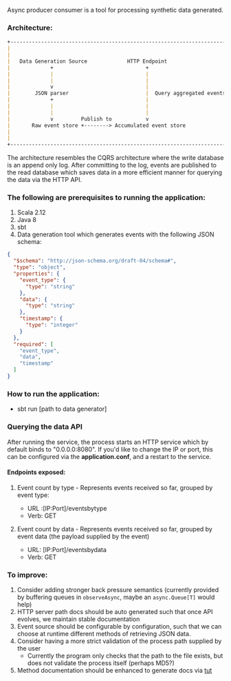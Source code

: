 Async producer consumer is a tool for processing synthetic data generated.

### Architecture:

```markdown
+------------------------------------------------------------------------+
|                                                                        |
|                                                                        |
|   Data Generation Source             HTTP Endpoint                     |
|             +                              +                           |
|             |                              |                           |
|             |                              |                           |
|             v                              |                           |
|        JSON parser                         |  Query aggregated events  |
|             +                              |                           |
|             |                              |                           |
|             |                              |                           |
|             v         Publish to           v                           |
|       Raw event store +--------> Accumulated event store               |
|                                                                        |
|                                                                        |
+------------------------------------------------------------------------+
```

The architecture resembles the CQRS architecture where the write database
is an append only log. After committing to the log, events are published to the
read database which saves data in a more efficient manner for querying the data
via the HTTP API.

### The following are prerequisites to running the application:

1. Scala 2.12
2. Java 8
3. sbt
3. Data generation tool which generates events with the following JSON schema:

```json
{
  "$schema": "http://json-schema.org/draft-04/schema#",
  "type": "object",
  "properties": {
    "event_type": {
      "type": "string"
    },
    "data": {
      "type": "string"
    },
    "timestamp": {
      "type": "integer"
    }
  },
  "required": [
    "event_type",
    "data",
    "timestamp"
  ]
}
```

### How to run the application:

- sbt run [path to data generator]

### Querying the data API

After running the service, the process starts an HTTP service which by default binds 
to "0.0.0.0:8080". If you'd like to change the IP or port, this can be configured via 
the **application.conf**, and a restart to the service.

#### Endpoints exposed:

1. Event count by type - Represents events received so far, grouped by event type:
    - URL :[IP:Port]/eventsbytype
    - Verb: GET
    
2. Event count by data - Represents events received so far, grouped by event data (the payload supplied by the event)
    - URL: [IP:Port]/eventsbydata
    - Verb: GET
    
### To improve:

1. Consider adding stronger back pressure semantics (currently provided by buffering queues in `observeAsync`, maybe an `async.Queue[T]` would help)
2. HTTP server path docs should be auto generated such that once API evolves, we maintain stable documentation
3. Event source should be configurable by configuration, such that we can choose at runtime different methods of retrieving JSON data.
4. Consider having a more strict validation of the process path supplied by the user
    - Currently the program only checks that the path to the file exists, but does not validate the process itself (perhaps MD5?)
5. Method documentation should be enhanced to generate docs via [tut](https://github.com/tpolecat/tut)